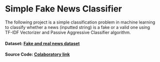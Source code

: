 # Simple Fake News Classifier
The following project is a simple classification problem in machine learning to classify whether a news (inputted string) is a fake or a valid one using TF-IDF Vectorizer and Passive Aggressive Classifier algorithm.

#### Dataset: [Fake and real news dataset](https://www.kaggle.com/clmentbisaillon/fake-and-real-news-dataset?select=Fake.csv)
#### Source Code: [Colaboratory link](https://colab.research.google.com/drive/1NiBvGHB6wdh4gBFA9gdVPPzv7zaH3-5H?usp=sharing)
